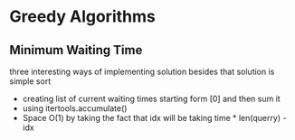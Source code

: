 # Greedy Algorithms

## Minimum Waiting Time

three interesting ways of implementing solution besides that solution is simple sort

* creating list of current waiting times starting form \[0\] and then sum it
* using itertools.accumulate\(\)
* Space O\(1\) by taking the fact that idx will be taking time \* len\(querry\) - idx

